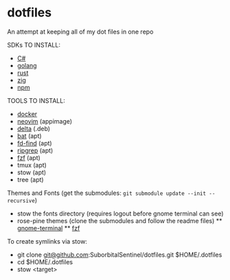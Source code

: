 # dotfiles
An attempt at keeping all of my dot files in one repo

SDKs TO INSTALL:
* [C#](https://learn.microsoft.com/en-us/dotnet/core/install/linux-ubuntu-2204)
* [golang](https://go.dev/doc/install)
* [rust](https://www.rust-lang.org/tools/install)
* [zig](https://github.com/ziglang/zig/wiki/Install-Zig-from-a-Package-Manager)
* [npm](https://docs.npmjs.com/downloading-and-installing-node-js-and-npm)

TOOLS TO INSTALL:
* [docker](https://docs.docker.com/engine/install/ubuntu/#install-using-the-repository)
* [neovim](https://github.com/neovim/neovim/releases/) (appimage)
* [delta](https://github.com/dandavison/delta/releases) (.deb)
* [bat](https://github.com/sharkdp/bat#installation) (apt)
* [fd-find](https://github.com/sharkdp/fd#installation) (apt)
* [ripgrep](https://github.com/BurntSushi/ripgrep#installation) (apt)
* [fzf](https://github.com/junegunn/fzf#installation) (apt)
* tmux (apt)
* stow (apt)
* tree (apt)


Themes and Fonts (get the submodules: `git submodule update --init --recursive`)
* stow the fonts directory (requires logout before gnome terminal can see)
* rose-pine themes (clone the submodules and follow the readme files)
** [gnome-terminal](https://github.com/rose-pine/gnome-terminal)
** [fzf](https://github.com/rose-pine/fzf)

To create symlinks via stow:
* git clone git@github.com:SuborbitalSentinel/dotfiles.git $HOME/.dotfiles
* cd $HOME/.dotfiles
* stow \<target\>
